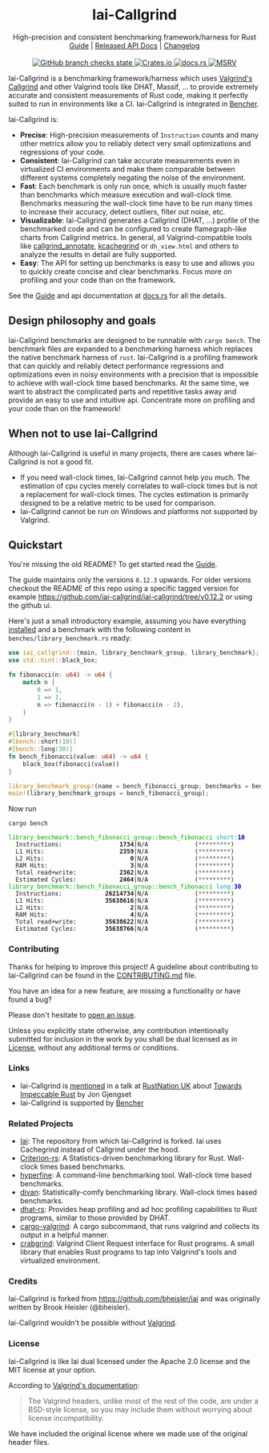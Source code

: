 <!-- spell-checker: ignore fixt binstall libtest eprintln usize Gjengset -->
<!-- markdownlint-disable MD041 MD033 -->

<h1 align="center">Iai-Callgrind</h1>

<div align="center">High-precision and consistent benchmarking framework/harness for Rust</div>

<div align="center">
    <a href="https://iai-callgrind.github.io/iai-callgrind">Guide</a>
    |
    <a href="https://docs.rs/crate/iai-callgrind/">Released API Docs</a>
    |
    <a href="https://github.com/iai-callgrind/iai-callgrind/blob/main/CHANGELOG.md">Changelog</a>
</div>
<br>
<div align="center">
    <a href="https://github.com/iai-callgrind/iai-callgrind/actions/workflows/cicd.yml">
        <img src="https://github.com/iai-callgrind/iai-callgrind/actions/workflows/cicd.yml/badge.svg" alt="GitHub branch checks state"/>
    </a>
    <a href="https://crates.io/crates/iai-callgrind">
        <img src="https://img.shields.io/crates/v/iai-callgrind.svg" alt="Crates.io"/>
    </a>
    <a href="https://docs.rs/iai-callgrind/">
        <img src="https://docs.rs/iai-callgrind/badge.svg" alt="docs.rs"/>
    </a>
    <a href="https://github.com/rust-lang/rust">
        <img src="https://img.shields.io/badge/MSRV-1.67.1-brightgreen" alt="MSRV"/>
    </a>
</div>

Iai-Callgrind is a benchmarking framework/harness which uses [Valgrind's
Callgrind][Callgrind Manual] and other Valgrind tools like DHAT, Massif, ... to
provide extremely accurate and consistent measurements of Rust code, making it
perfectly suited to run in environments like a CI. Iai-Callgrind is integrated
in [Bencher].

Iai-Callgrind is:

- __Precise__: High-precision measurements of `Instruction` counts and many
  other metrics allow you to reliably detect very small optimizations and
  regressions of your code.
- __Consistent__: Iai-Callgrind can take accurate measurements even in
  virtualized CI environments and make them comparable between different systems
  completely negating the noise of the environment.
- __Fast__: Each benchmark is only run once, which is usually much faster than
  benchmarks which measure execution and wall-clock time. Benchmarks measuring
  the wall-clock time have to be run many times to increase their accuracy,
  detect outliers, filter out noise, etc.
- __Visualizable__: Iai-Callgrind generates a Callgrind (DHAT, ...) profile of
  the benchmarked code and can be configured to create flamegraph-like charts
  from Callgrind metrics. In general, all Valgrind-compatible tools like
  [callgrind_annotate][Callgrind Annotate], [kcachegrind] or `dh_view.html` and
  others to analyze the results in detail are fully supported.
- __Easy__: The API for setting up benchmarks is easy to use and allows you to
  quickly create concise and clear benchmarks. Focus more on profiling and your
  code than on the framework.

See the [Guide] and api documentation at [docs.rs][Api Docs] for all the
details.

## Design philosophy and goals

Iai-Callgrind benchmarks are designed to be runnable with `cargo bench`. The
benchmark files are expanded to a benchmarking harness which replaces the native
benchmark harness of `rust`. Iai-Callgrind is a profiling framework that can
quickly and reliably detect performance regressions and optimizations even in
noisy environments with a precision that is impossible to achieve with
wall-clock time based benchmarks. At the same time, we want to abstract the
complicated parts and repetitive tasks away and provide an easy to use and
intuitive api. Concentrate more on profiling and your code than on the
framework!

## When not to use Iai-Callgrind

Although Iai-Callgrind is useful in many projects, there are cases where
Iai-Callgrind is not a good fit.

- If you need wall-clock times, Iai-Callgrind cannot help you much. The
  estimation of cpu cycles merely correlates to wall-clock times but is not a
  replacement for wall-clock times. The cycles estimation is primarily designed
  to be a relative metric to be used for comparison.
- Iai-Callgrind cannot be run on Windows and platforms not supported by
  Valgrind.

## Quickstart

You're missing the old README? To get started read the [Guide].

The guide maintains only the versions `0.12.3` upwards. For older versions
checkout the README of this repo using a specific tagged version for example
<https://github.com/iai-callgrind/iai-callgrind/tree/v0.12.2> or using the
github ui.

Here's just a small introductory example, assuming you have everything
[installed][Guide Prerequisites] and a benchmark with the following content in
`benches/library_benchmark.rs` ready:

```rust
use iai_callgrind::{main, library_benchmark_group, library_benchmark};
use std::hint::black_box;

fn fibonacci(n: u64) -> u64 {
    match n {
        0 => 1,
        1 => 1,
        n => fibonacci(n - 1) + fibonacci(n - 2),
    }
}

#[library_benchmark]
#[bench::short(10)]
#[bench::long(30)]
fn bench_fibonacci(value: u64) -> u64 {
    black_box(fibonacci(value))
}

library_benchmark_group!(name = bench_fibonacci_group; benchmarks = bench_fibonacci);
main!(library_benchmark_groups = bench_fibonacci_group);
```

Now run

```shell
cargo bench
```

<pre><code class="hljs"><span style="color:#0A0">library_benchmark::bench_fibonacci_group::bench_fibonacci</span> <span style="color:#0AA">short</span><span style="color:#0AA">:</span><b><span style="color:#00A">10</span></b>
  Instructions:     <b>           1734</b>|N/A             (<span style="color:#555">*********</span>)
  L1 Hits:          <b>           2359</b>|N/A             (<span style="color:#555">*********</span>)
  L2 Hits:          <b>              0</b>|N/A             (<span style="color:#555">*********</span>)
  RAM Hits:         <b>              3</b>|N/A             (<span style="color:#555">*********</span>)
  Total read+write: <b>           2362</b>|N/A             (<span style="color:#555">*********</span>)
  Estimated Cycles: <b>           2464</b>|N/A             (<span style="color:#555">*********</span>)
<span style="color:#0A0">library_benchmark::bench_fibonacci_group::bench_fibonacci</span> <span style="color:#0AA">long</span><span style="color:#0AA">:</span><b><span style="color:#00A">30</span></b>
  Instructions:     <b>       26214734</b>|N/A             (<span style="color:#555">*********</span>)
  L1 Hits:          <b>       35638616</b>|N/A             (<span style="color:#555">*********</span>)
  L2 Hits:          <b>              2</b>|N/A             (<span style="color:#555">*********</span>)
  RAM Hits:         <b>              4</b>|N/A             (<span style="color:#555">*********</span>)
  Total read+write: <b>       35638622</b>|N/A             (<span style="color:#555">*********</span>)
  Estimated Cycles: <b>       35638766</b>|N/A             (<span style="color:#555">*********</span>)</code></pre>

### Contributing

Thanks for helping to improve this project! A guideline about contributing to
Iai-Callgrind can be found in the [CONTRIBUTING.md](./CONTRIBUTING.md) file.

You have an idea for a new feature, are missing a functionality or have found a
bug?

Please don't hesitate to [open an
issue](https://github.com/iai-callgrind/iai-callgrind/issues).

Unless you explicitly state otherwise, any contribution intentionally submitted
for inclusion in the work by you shall be dual licensed as in
[License](#license), without any additional terms or conditions.

### Links

- Iai-Callgrind is [mentioned](https://youtu.be/qfknfCsICUM?t=1228) in a talk at
  [RustNation UK](https://www.rustnationuk.com/) about [Towards Impeccable
  Rust](https://www.youtube.com/watch?v=qfknfCsICUM) by Jon Gjengset
- Iai-Callgrind is supported by [Bencher]

### Related Projects

- [Iai](https://github.com/bheisler/iai): The repository from which
  Iai-Callgrind is forked. Iai uses Cachegrind instead of Callgrind under the
  hood.
- [Criterion-rs](https://github.com/bheisler/criterion.rs): A Statistics-driven
  benchmarking library for Rust. Wall-clock times based benchmarks.
- [hyperfine](https://github.com/sharkdp/hyperfine): A command-line benchmarking
  tool. Wall-clock time based benchmarks.
- [divan](https://github.com/nvzqz/divan): Statistically-comfy benchmarking
  library. Wall-clock times based benchmarks.
- [dhat-rs](https://github.com/nnethercote/dhat-rs): Provides heap profiling and
  ad hoc profiling capabilities to Rust programs, similar to those provided by
  DHAT.
- [cargo-valgrind](https://github.com/jfrimmel/cargo-valgrind): A cargo
  subcommand, that runs valgrind and collects its output in a helpful manner.
- [crabgrind](https://github.com/2dav/crabgrind): Valgrind Client Request
  interface for Rust programs. A small library that enables Rust programs to tap
  into Valgrind's tools and virtualized environment.

### Credits

Iai-Callgrind is forked from <https://github.com/bheisler/iai> and was
originally written by Brook Heisler (@bheisler).

Iai-Callgrind wouldn't be possible without [Valgrind].

### License

Iai-Callgrind is like Iai dual licensed under the Apache 2.0 license and the MIT
license at your option.

According to [Valgrind's documentation][Valgrind Client Request Mechanism]:

> The Valgrind headers, unlike most of the rest of
> the code, are under a BSD-style license, so you may include them without worrying
> about license incompatibility.

We have included the original license where we made use of the original header
files.

[Api Docs]: https://docs.rs/iai-callgrind/latest/iai_callgrind/

[Bencher]: https://bencher.dev/learn/benchmarking/rust/iai/

[Guide]: https://iai-callgrind.github.io/iai-callgrind/

[Guide Prerequisites]: https://iai-callgrind.github.io/iai-callgrind/latest/html/installation/prerequisites.html

[kcachegrind]: https://kcachegrind.github.io/html/Home.html

[Valgrind]: https://valgrind.org/

[Valgrind Client Request Mechanism]: https://valgrind.org/docs/manual/manual-core-adv.html#manual-core-adv.clientreq

[Callgrind Manual]: https://valgrind.org/docs/manual/cl-manual.html

[Callgrind Annotate]: https://valgrind.org/docs/manual/cl-manual.html#cl-manual.callgrind_annotate-options
